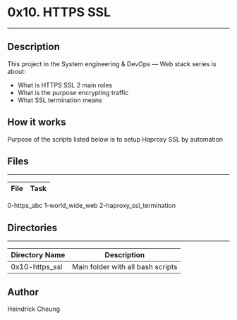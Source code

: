 # 0x10. HTTPS SSL
---
## Description

This project in the System engineering & DevOps ― Web stack series is about:
* What is HTTPS SSL 2 main roles
* What is the purpose encrypting traffic
* What SSL termination means

## How it works
Purpose of the scripts listed below is to setup Haproxy SSL by automation

## Files
---
File|Task
---|---
0-https_abc
1-world_wide_web
2-haproxy_ssl_termination

## Directories
---
Directory Name | Description
---|---
0x10-https_ssl | Main folder with all bash scripts

## Author
Heindrick Cheung